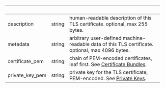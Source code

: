 | &nbsp; | &nbsp; | &nbsp; |
|---|---|---|
| description | string | human-readable description of this TLS certificate. optional, max 255 bytes. |
| metadata | string | arbitrary user-defined machine-readable data of this TLS certificate. optional, max 4096 bytes. |
| certificate_pem | string | chain of PEM-encoded certificates, leaf first. See [Certificate Bundles](https://ngrok.com/docs/api#tls-certificates-pem). |
| private_key_pem | string | private key for the TLS certificate, PEM-encoded. See [Private Keys](https://ngrok.com/docs/ngrok-link#tls-certificates-key). |